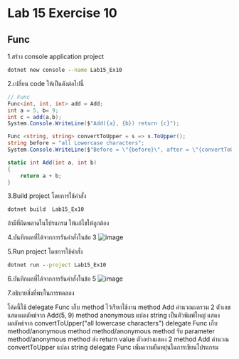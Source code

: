 # Lab 15 Exercise 10

## Func

1.สร้าง console application project

```cmd
dotnet new console --name Lab15_Ex10
```

2.เปลี่ยน code ให้เป็นดังต่อไปนี้

```cs
// Func
Func<int, int, int> add = Add;
int a = 5, b= 9;
int c = add(a,b);
System.Console.WriteLine($"Add({a}, {b}) return {c}");

Func <string, string> convertToUpper = s => s.ToUpper();
string before = "all Lowercase characters";
System.Console.WriteLine($"Before = \"{before}\", after = \"{convertToUpper(before)}\"");

static int Add(int a, int b)
{
    return a + b;
}
```

3.Build project โดยการใช้คำสั่ง

```cmd
dotnet build  Lab15_Ex10
```

ถ้ามีที่ผิดพลาดในโปรแกรม ให้แก้ไขให้ถูกต้อง

4.บันทึกผลที่ได้จากการรันคำสั่งในข้อ 3
![image](https://github.com/AnchisaPhetnoi/03376836-OOP-2566-Lab-15/assets/144197034/0d5aae52-af9f-4f2f-9cb4-a44dfdc2108d)

5.Run project โดยการใช้คำสั่ง

```cmd
dotnet run --project Lab15_Ex10
```

6.บันทึกผลที่ได้จากการรันคำสั่งในข้อ 5
![image](https://github.com/AnchisaPhetnoi/03376836-OOP-2566-Lab-15/assets/144197034/221e85c5-19a4-462f-8d33-415dd1d5d53f)

7.อธิบายสิ่งที่พบในการทดลอง

โค้ดนี้ใช้ delegate Func เก็บ method ไว้เรียกใช้งาน
method Add คำนวณผลรวม 2 ตัวเลข
แสดงผลลัพธ์จาก Add(5, 9)
method anonymous แปลง string เป็นตัวพิมพ์ใหญ่
แสดงผลลัพธ์จาก convertToUpper("all lowercase characters")
delegate Func เก็บ method/anonymous method
method/anonymous method รับ parameter
method/anonymous method ส่ง return value
ตัวอย่างแสดง 2 method
Add คำนวณ
convertToUpper แปลง string
delegate Func เพิ่มความยืดหยุ่นในการเขียนโปรแกรม
